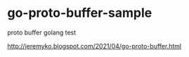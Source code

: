 # go-proto-buffer-sample
proto buffer golang test 

http://jeremyko.blogspot.com/2021/04/go-proto-buffer.html
